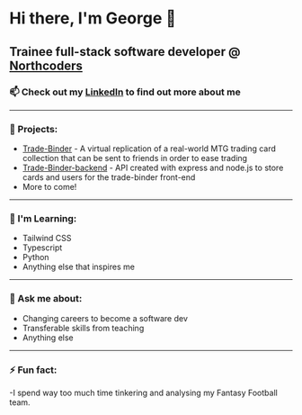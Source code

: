 # Hi there, I'm George 👋 

## Trainee full-stack software developer @ [Northcoders](https://northcoders.com/)

### 📫 Check out my [LinkedIn](www.linkedin.com/in/gworsnop/) to find out more about me

---

### 🔭 Projects:

-  [Trade-Binder](https://github.com/GWorsnop/trade-binder) - A virtual replication of a real-world MTG trading card collection that can be sent to friends in order to ease trading
-  [Trade-Binder-backend](https://github.com/GWorsnop/trade-binder-backend) - API created with express and node.js to store cards and users for the trade-binder front-end
-  More to come!

---

### 🌱 I'm Learning:

- Tailwind CSS 
- Typescript
- Python
- Anything else that inspires me

---

### 💬 Ask me about:

- Changing careers to become a software dev
- Transferable skills from teaching
- Anything else

---

### ⚡ Fun fact: 

-I spend way too much time tinkering and analysing my Fantasy Football team.

